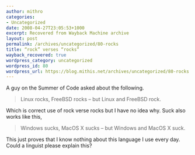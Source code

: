 ```yaml
---
author: mithro
categories:
- Uncategorized
date: 2008-04-27T23:05:53+1000
excerpt: Recovered from Wayback Machine archive
layout: post
permalink: /archives/uncategorized/80-rocks
title: “rock” verses “rocks”
wayback_recovered: true
wordpress_category: uncategorized
wordpress_id: 80
wordpress_url: https://blog.mithis.net/archives/uncategorized/80-rocks
---
```


<div >
<p>A guy on the Summer of Code asked about the following.</p>
<blockquote><p>Linux rocks, FreeBSD rocks – but Linux and FreeBSD rock.</p></blockquote>
<p>Which is correct use of rock verse rocks but I have no idea why. Suck also works like this,</p>
<blockquote><p>Windows sucks, MacOS X sucks – but Windows and MacOS X suck.</p></blockquote>
<p>This just proves that I know nothing about this language I use every day. Could a linguist please explain this?</p>
</div>
